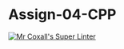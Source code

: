 # Assign-04-CPP
[![Mr Coxall's Super Linter](https://github.com/ICS3U-C-Programming-LilyC/Assign-04-CPP/workflows/Mr%20Coxall's%20Super%20Linter/badge.svg)](https://github.com/ICS3U-C-Programming-LilyC/Assign-04-CPP/actions/)
